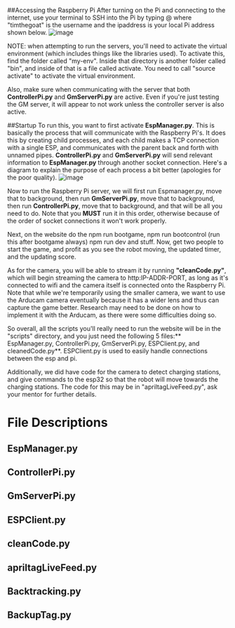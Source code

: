 

##Accessing the Raspberry Pi
After turning on the Pi and connecting to the internet, use your terminal to SSH into the Pi by typing <timthegoat>@<ipaddress> where "timthegoat" is the username and the ipaddress is your local Pi address shown below.
![image](https://github.com/user-attachments/assets/e83135cc-39a2-4ad9-8e8b-7ac2651071df)

NOTE: when attempting to run the servers, you'll need to activate the virtual
environment (which includes things like the libraries used). To activate this,
find the folder called "my-env". Inside that directory is another folder called "bin",
and inside of that is a file called activate. You need to call "source activate" to activate
the virtual environment.

Also, make sure when communicating with the server that both **ControllerPi.py** and **GmServerPi.py** are active. Even if you're just testing the GM server, it will appear to not work unless
the controller server is also active.

##Startup
To run this, you want to first activate **EspManager.py**. This is basically the process that will communicate with the Raspberry Pi's. It does this by creating child processes, and each child
makes a TCP connection with a single ESP, and communicates with the parent back and forth with unnamed pipes. **ControllerPi.py** and **GmServerPi.py** will send relevant information to **EspManager.py**
through another socket connection. Here's a diagram to explain the purpose of each process a bit better (apologies for the poor quality).
![image](https://github.com/user-attachments/assets/55c1ff86-75d5-41fe-a101-83da67798dfa)

Now to run the Raspberry Pi server, we will first run Espmanager.py, move that to background, then run **GmServerPi.py**, move that to background, then run **ControllerPi.py**, move that to background,
and that will be all you need to do. Note that you **MUST** run it in this order, otherwise because of the order of socket connections it won't work properly.

Next, on the website do the npm run bootgame, npm run bootcontrol (run this after bootgame always) npm run dev and stuff. Now,
get two people to start the game, and profit as you see the robot moving, the updated timer, and the updating score.

As for the camera, you will be able to stream it by running **"cleanCode.py"**, which will begin streaming the camera to http:IP-ADDR-PORT, as long as it's connected to wifi and the camera itself is
connected onto the Raspberry Pi. Note that while we're temporarily using the smaller camera, we want to use the Arducam camera eventually because it has a wider lens and thus can capture the game better.
Research may need to be done on how to implement it with the Arducam, as there were some difficulties doing so.



So overall, all the scripts you'll really need to run the website will be in the "scripts" directory, and you just need the following 5 files:** EspManager.py, ControllerPi.py, GmServerPi.py, ESPClient.py, and cleanedCode.py**. ESPClient.py is used to easily handle connections between the esp and pi.

Additionally, we did have code for the camera to detect charging stations, and give commands to the esp32 so that the robot will move towards the charging stations. The code for this may be in "apriltagLiveFeed.py",
ask your mentor for further details.

      
# File Descriptions

## EspManager.py

## ControllerPi.py

## GmServerPi.py

## ESPClient.py

## cleanCode.py

## apriltagLiveFeed.py



## Backtracking.py

## BackupTag.py
